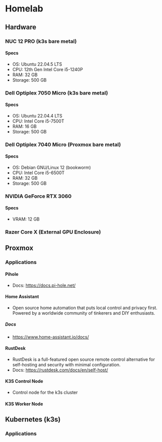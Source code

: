 # Homelab 
## Hardware
### NUC 12 PRO (k3s bare metal)
#### Specs
- OS: Ubuntu 22.04.5 LTS
- CPU: 12th Gen Intel Core i5-1240P
- RAM: 32 GB
- Storage: 500 GB

### Dell Optiplex 7050 Micro (k3s bare metal)
#### Specs
- OS: Ubuntu 22.04.4 LTS
- CPU: Intel Core i5-7500T
- RAM: 16 GB
- Storage: 500 GB

### Dell Optiplex 7040 Micro (Proxmox bare metal)
#### Specs
- OS: Debian GNU/Linux 12 (bookworm) 
- CPU: Intel Core i5-6500T
- RAM: 32 GB
- Storage: 500 GB

### NVIDIA GeForce RTX 3060
#### Specs
- VRAM: 12 GB

### Razer Core X (External GPU Enclosure)

## Proxmox
### Applications
#### Pihole
- Docs: https://docs.pi-hole.net/
#### Home Assistant
- Open source home automation that puts local control and privacy first. Powered by a worldwide community of tinkerers and DIY enthusiasts.
##### Docs
- https://www.home-assistant.io/docs/
#### RustDesk
- RustDesk is a full-featured open source remote control alternative for self-hosting and security with minimal configuration.
- Docs: https://rustdesk.com/docs/en/self-host/
#### K3S Control Node
- Control node for the k3s cluster
#### K3S Worker Node

## Kubernetes (k3s)
### Applications